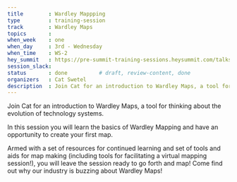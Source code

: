 ```yaml
---
title        : Wardley Mappping 
type         : training-session
track        : Wardley Maps
topics       : 
when_week    : one
when_day     : 3rd - Wednesday
when_time    : WS-2
hey_summit   : https://pre-summit-training-sessions.heysummit.com/talks/wardley-mappping/
session_slack:
status       : done          # draft, review-content, done
organizers   : Cat Swetel
description  : Join Cat for an introduction to Wardley Maps, a tool for thinking about the evolution of technology systems.
---
```



Join Cat for an introduction to Wardley Maps, a tool for thinking about the evolution of technology systems.

In this session you will learn the basics of Wardley Mapping and have an opportunity to create your first map.

Armed with a set of resources for continued learning and set of tools and aids for map making (including tools for facilitating a virtual mapping session!), you will leave the session ready to go forth and map! Come find out why our industry is buzzing about Wardley Maps!
